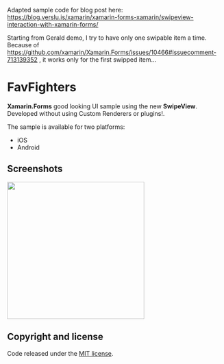 Adapted sample code for blog post here: https://blog.verslu.is/xamarin/xamarin-forms-xamarin/swipeview-interaction-with-xamarin-forms/

Starting from Gerald demo, I try to have only one swipable item a time. Because of https://github.com/xamarin/Xamarin.Forms/issues/10466#issuecomment-713139352 , it works only for the first swipped item...

# FavFighters

**Xamarin.Forms** good looking UI sample using the new **SwipeView**. Developed without using Custom Renderers or plugins!.

The sample is available for two platforms:

- iOS
- Android

## Screenshots

<img src="images/favfighters.gif" Width="320" /> 

## Copyright and license

Code released under the [MIT license](https://opensource.org/licenses/MIT).
